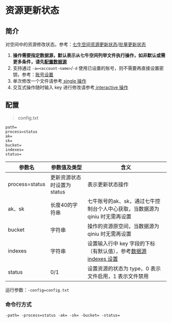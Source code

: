 # 资源更新状态

## 简介
对空间中的资源修改状态。参考：[七牛空间资源更新状态](https://developer.qiniu.com/kodo/api/4173/modify-the-file-status)/[批量更新状态](https://developer.qiniu.com/kodo/api/1250/batch)  
1. **操作需要指定数据源，默认表示从七牛空间列举文件执行操作，如非默认或需更多条件，请先[配置数据源](datasource.md)**  
2. 支持通过 `-a=<account-name>`/`-d` 使用已设置的账号，则不需要再直接设置密钥，参考：[账号设置](../README.md#账号设置)  
3. 单次修改一个文件请参考[ single 操作](single.md)  
4. 交互式操作随时输入 key 进行修改请参考[ interactive 操作](interactive.md)  

## 配置
> config.txt
```
path=
process=status
ak=
sk=
bucket=
indexes=
status=
```  
|参数名|参数值及类型 | 含义|  
|-----|-------|-----|  
|process=status| 更新资源状态时设置为status| 表示更新状态操作|  
|ak、sk|长度40的字符串|七牛账号的ak、sk，通过七牛控制台个人中心获取，当数据源为 qiniu 时无需再设置|  
|bucket| 字符串| 操作的资源原空间，当数据源为 qiniu 时无需再设置|  
|indexes|字符串| 设置输入行中 key 字段的下标（有默认值），参考[数据源 indexes 设置](datasource.md#1-公共参数)|  
|status| 0/1| 设置资源的状态为 type，0 表示文件启用，1 表示文件禁用|  

运行参数：`-config=config.txt`

### 命令行方式
```
-path= -process=status -ak= -sk= -bucket= -status=  
```
